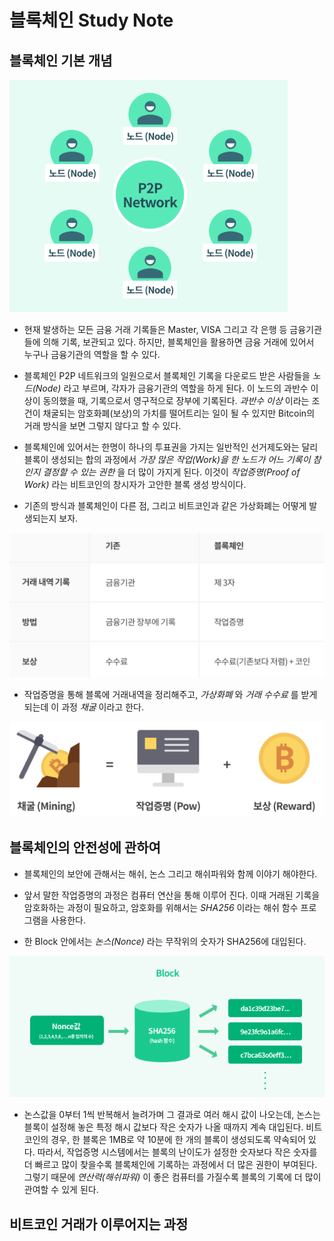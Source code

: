 블록체인 Study Note
=======

## 블록체인 기본 개념
![블록체인기본구조](./image/block_chain.PNG)
- 현재 발생하는 모든 금융 거래 기록들은 Master, VISA 그리고 각 은행 등 금융기관들에 의해
기록, 보관되고 있다. 하지만, 블록체인을 활용하면 금융 거래에 있어서 누구나 금융기관의 역할을 할 수 있다.

- 블록체인 P2P 네트워크의 일원으로서 블록체인 기록을 다운로드 받은 사람들을 *노드(Node)* 라고 부르며, 각자가 금융기관의 역할을 하게 된다. 이 노드의 과반수 이상이 동의했을 때, 기록으로서 영구적으로 장부에 기록된다. *과반수 이상* 이라는 조건이 채굴되는 암호화폐(보상)의 가치를 떨어트리는 일이 될 수 있지만 Bitcoin의 거래 방식을 보면 그렇지 않다고 할 수 있다.

- 블록체인에 있어서는 한명이 하나의 투표권을 가지는 일반적인 선거제도와는 달리 블록이 생성되는 합의 과정에서 *가장 많은 작업(Work)을 한 노드가 어느 기록이 참인지 결정할 수 있는 권한* 을 더 많이 가지게 된다. 이것이 *작업증명(Proof of Work)* 라는 비트코인의 창시자가 고안한 블록 생성 방식이다.

- 기존의 방식과 블록체인이 다른 점, 그리고 비트코인과 같은 가상화폐는 어떻게 발생되는지 보자.

![기존블록체인비교](./image/block_compen.PNG)

- 작업증명을 통해 블록에 거래내역을 정리해주고, *가상화폐* 와 *거래 수수료* 를 받게 되는데 이 과정 *채굴* 이라고 한다.

![채굴](./image/block_compen2.PNG)

## 블록체인의 안전성에 관하여

- 블록체인의 보안에 관해서는 해쉬, 논스 그리고 해쉬파워와 함께 이야기 해야한다.

- 앞서 말한 작업증명의 과정은 컴퓨터 연산을 통해 이루어 진다. 이때 거래된 기록을 암호화하는 과정이 필요하고, 암호화를 위해서는 *SHA256* 이라는 해쉬 함수 프로그램을 사용한다.

- 한 Block 안에서는 *논스(Nonce)* 라는 무작위의 숫자가 SHA256에 대입된다.

![블록체인보안](./image/block_chain_sec.PNG)

- 논스값을 0부터 1씩 반복해서 늘려가며 그 결과로 여러 해시 값이 나오는데, 논스는 블록이 설정해 놓은 특정 해시 값보다 작은 숫자가 나올 때까지 계속 대입된다. 비트코인의 경우, 한 블록은 1MB로 약 10분에 한 개의 블록이 생성되도록 약속되어 있다. 따라서, 작업증명 시스템에서는 블록의 난이도가 설정한 숫자보다 작은 숫자를 더 빠르고 많이 찾을수록 블록체인에 기록하는 과정에서 더 많은 권한이 부여된다. 그렇기 때문에 *연산력(해쉬파워)* 이 좋은 컴퓨터를 가질수록 블록의 기록에 더 많이 관여할 수 있게 된다.


## 비트코인 거래가 이루어지는 과정
